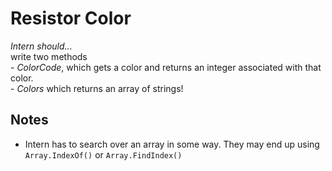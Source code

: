 # Resistor Color

**Intern should*...*  
write two methods  
    - *ColorCode*, which gets a color and returns an integer associated with that color.  
    - *Colors* which returns an array of strings!

## Notes

- Intern has to search over an array in some way. They may end up using `Array.IndexOf()` or `Array.FindIndex()`
